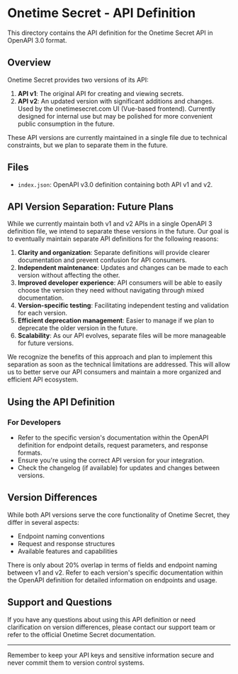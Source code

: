 # Onetime Secret - API Definition

This directory contains the API definition for the Onetime Secret API in OpenAPI 3.0 format.

## Overview

Onetime Secret provides two versions of its API:

1. **API v1**: The original API for creating and viewing secrets.
2. **API v2**: An updated version with significant additions and changes. Used by the onetimesecret.com UI (Vue-based frontend). Currently designed for internal use but may be polished for more convenient public consumption in the future.

These API versions are currently maintained in a single file due to technical constraints, but we plan to separate them in the future.
## Files

- `index.json`: OpenAPI v3.0 definition containing both API v1 and v2.

## API Version Separation: Future Plans

While we currently maintain both v1 and v2 APIs in a single OpenAPI 3 definition file, we intend to separate these versions in the future. Our goal is to eventually maintain separate API definitions for the following reasons:

1. **Clarity and organization**: Separate definitions will provide clearer documentation and prevent confusion for API consumers.
2. **Independent maintenance**: Updates and changes can be made to each version without affecting the other.
3. **Improved developer experience**: API consumers will be able to easily choose the version they need without navigating through mixed documentation.
4. **Version-specific testing**: Facilitating independent testing and validation for each version.
5. **Efficient deprecation management**: Easier to manage if we plan to deprecate the older version in the future.
6. **Scalability**: As our API evolves, separate files will be more manageable for future versions.

We recognize the benefits of this approach and plan to implement this separation as soon as the technical limitations are addressed. This will allow us to better serve our API consumers and maintain a more organized and efficient API ecosystem.

## Using the API Definition

### For Developers

- Refer to the specific version's documentation within the OpenAPI definition for endpoint details, request parameters, and response formats.
- Ensure you're using the correct API version for your integration.
- Check the changelog (if available) for updates and changes between versions.

## Version Differences

While both API versions serve the core functionality of Onetime Secret, they differ in several aspects:

- Endpoint naming conventions
- Request and response structures
- Available features and capabilities

There is only about 20% overlap in terms of fields and endpoint naming between v1 and v2. Refer to each version's specific documentation within the OpenAPI definition for detailed information on endpoints and usage.

## Support and Questions

If you have any questions about using this API definition or need clarification on version differences, please contact our support team or refer to the official Onetime Secret documentation.

---

Remember to keep your API keys and sensitive information secure and never commit them to version control systems.
